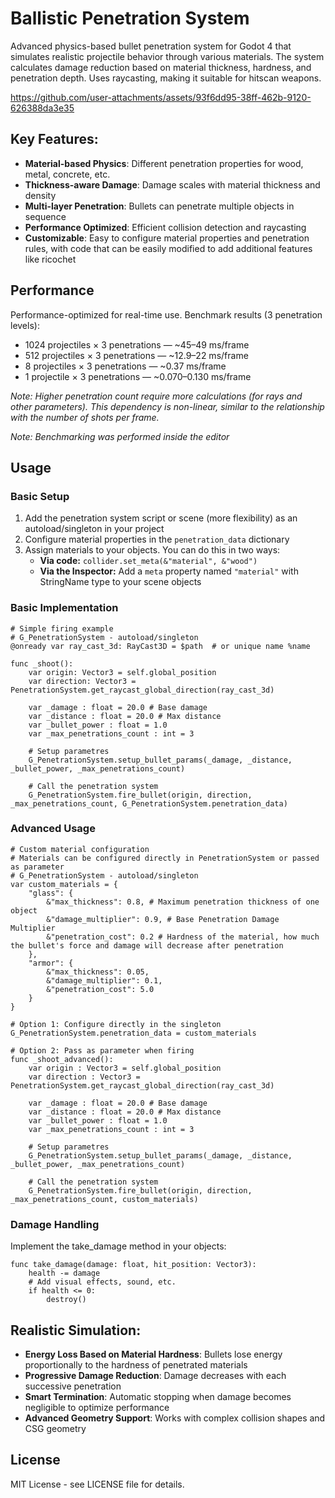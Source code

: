 # Ballistic Penetration System

Advanced physics-based bullet penetration system for Godot 4 that simulates realistic projectile behavior through various materials. The system calculates damage reduction based on material thickness, hardness, and penetration depth. Uses raycasting, making it suitable for hitscan weapons.



https://github.com/user-attachments/assets/93f6dd95-38ff-462b-9120-626388da3e35



## Key Features:
- **Material-based Physics**: Different penetration properties for wood, metal, concrete, etc.
- **Thickness-aware Damage**: Damage scales with material thickness and density
- **Multi-layer Penetration**: Bullets can penetrate multiple objects in sequence
- **Performance Optimized**: Efficient collision detection and raycasting
- **Customizable**: Easy to configure material properties and penetration rules, with code that can be easily modified to add additional features like ricochet

## Performance
Performance-optimized for real-time use. Benchmark results (3 penetration levels):


* 1024 projectiles × 3 penetrations — ~45–49 ms/frame
* 512 projectiles × 3 penetrations — ~12.9–22 ms/frame
* 8 projectiles × 3 penetrations — ~0.37 ms/frame  
* 1 projectile × 3 penetrations — ~0.070–0.130 ms/frame

*Note: Higher penetration count require more calculations (for rays and other parameters). This dependency is non-linear, similar to the relationship with the number of shots per frame.*

*Note: Benchmarking was performed inside the editor*

## Usage

### Basic Setup
1. Add the penetration system script or scene (more flexibility) as an autoload/singleton in your project
2. Configure material properties in the `penetration_data` dictionary
3. Assign materials to your objects. You can do this in two ways:
   - **Via code:** `collider.set_meta(&"material", &"wood")`
   - **Via the Inspector:** Add a `meta` property named `"material"` with StringName type to your scene objects

### Basic Implementation
```gdscript
# Simple firing example
# G_PenetrationSystem - autoload/singleton
@onready var ray_cast_3d: RayCast3D = $path  # or unique name %name

func _shoot():
    var origin: Vector3 = self.global_position
    var direction: Vector3 = PenetrationSystem.get_raycast_global_direction(ray_cast_3d)

    var _damage : float = 20.0 # Base damage
    var _distance : float = 20.0 # Max distance 
    var _bullet_power : float = 1.0 
    var _max_penetrations_count : int = 3

    # Setup parametres 
    G_PenetrationSystem.setup_bullet_params(_damage, _distance, _bullet_power, _max_penetrations_count)

    # Call the penetration system
    G_PenetrationSystem.fire_bullet(origin, direction, _max_penetrations_count, G_PenetrationSystem.penetration_data)
```

### Advanced Usage
```gdscript
# Custom material configuration
# Materials can be configured directly in PenetrationSystem or passed as parameter
# G_PenetrationSystem - autoload/singleton
var custom_materials = {
    "glass": {
        &"max_thickness": 0.8, # Maximum penetration thickness of one object
        &"damage_multiplier": 0.9, # Base Penetration Damage Multiplier
        &"penetration_cost": 0.2 # Hardness of the material, how much the bullet's force and damage will decrease after penetration
    },
    "armor": {
        &"max_thickness": 0.05,
        &"damage_multiplier": 0.1,
        &"penetration_cost": 5.0
    }
}

# Option 1: Configure directly in the singleton
G_PenetrationSystem.penetration_data = custom_materials

# Option 2: Pass as parameter when firing
func _shoot_advanced():
    var origin : Vector3 = self.global_position
    var direction : Vector3 = PenetrationSystem.get_raycast_global_direction(ray_cast_3d)
    
    var _damage : float = 20.0 # Base damage
    var _distance : float = 20.0 # Max distance 
    var _bullet_power : float = 1.0
    var _max_penetrations_count : int = 3

    # Setup parametres 
    G_PenetrationSystem.setup_bullet_params(_damage, _distance, _bullet_power, _max_penetrations_count)

    # Call the penetration system
    G_PenetrationSystem.fire_bullet(origin, direction, _max_penetrations_count, custom_materials)
```

### Damage Handling
Implement the take_damage method in your objects:
```gdscript
func take_damage(damage: float, hit_position: Vector3):
    health -= damage
    # Add visual effects, sound, etc.
    if health <= 0:
        destroy()
```

## Realistic Simulation:
- **Energy Loss Based on Material Hardness**: Bullets lose energy proportionally to the hardness of penetrated materials
- **Progressive Damage Reduction**: Damage decreases with each successive penetration
- **Smart Termination**: Automatic stopping when damage becomes negligible to optimize performance
- **Advanced Geometry Support**: Works with complex collision shapes and CSG geometry
  
## License
MIT License - see LICENSE file for details.
